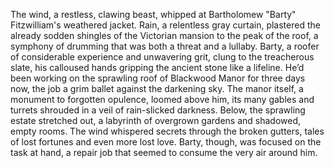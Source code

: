 The wind, a restless, clawing beast, whipped at Bartholomew "Barty"  Fitzwilliam's weathered jacket.  Rain, a relentless gray curtain, plastered the already sodden shingles of the Victorian mansion to the peak of the roof, a symphony of drumming that was both a threat and a lullaby.  Barty, a roofer of considerable experience and unwavering grit, clung to the treacherous slate, his calloused hands gripping the ancient stone like a lifeline.  He’d been working on the sprawling roof of Blackwood Manor for three days now, the job a grim ballet against the darkening sky.  The manor itself, a monument to forgotten opulence, loomed above him, its many gables and turrets shrouded in a veil of rain-slicked darkness. Below, the sprawling estate stretched out, a labyrinth of overgrown gardens and shadowed, empty rooms.  The wind whispered secrets through the broken gutters, tales of lost fortunes and even more lost love. Barty, though, was focused on the task at hand, a repair job that seemed to consume the very air around him.
